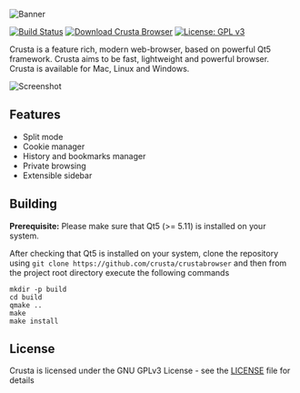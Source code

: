 ![Banner](https://github.com/CrustaBrowser/CrustaBrowser/blob/master/banner-transparent.png) 

[![Build Status](https://travis-ci.org/Crusta/CrustaBrowser.svg?branch=master)](https://travis-ci.org/Crusta/CrustaBrowser)
[![Download Crusta Browser](https://img.shields.io/sourceforge/dm/crustabrowser.svg)](https://sourceforge.net/projects/crustabrowser/files/latest/download)
[![License: GPL v3](https://img.shields.io/badge/License-GPL%20v3-blue.svg)](https://www.gnu.org/licenses/gpl-3.0)

Crusta is a feature rich, modern web-browser, based on powerful Qt5 framework. Crusta aims to be fast, lightweight and powerful browser. Crusta is available for Mac, Linux and Windows.

![Screenshot](https://github.com/Crusta/CrustaBrowser/blob/master/ScreenShots/Screenshot%202019-05-13%20at%202.37.34%20PM.png)

## Features
- Split mode
- Cookie manager
- History and bookmarks manager
- Private browsing
- Extensible sidebar

## Building
**Prerequisite:** Please make sure that Qt5 (>= 5.11) is installed on your system.

After checking that Qt5 is installed on your system, clone the repository using `git clone https://github.com/crusta/crustabrowser` and then from the project root directory execute the following commands  
```console
mkdir -p build
cd build
qmake ..
make
make install
```

## License
Crusta is licensed under the GNU GPLv3 License - see the [LICENSE](https://github.com/Crusta/CrustaBrowser/blob/readme-patch/LICENSE) file for details
